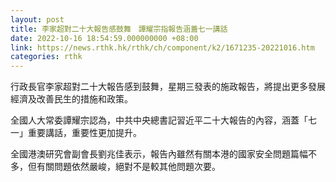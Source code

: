```yaml
---
layout: post
title: 李家超對二十大報告感鼓舞　譚耀宗指報告涵蓋七一講話
date: 2022-10-16 18:54:59.000000000 +08:00
link: https://news.rthk.hk/rthk/ch/component/k2/1671235-20221016.htm
categories: rthk
---
```


行政長官李家超對二十大報告感到鼓舞，星期三發表的施政報告，將提出更多發展經濟及改善民生的措施和政策。

全國人大常委譚耀宗認為，中共中央總書記習近平二十大報告的內容，涵蓋「七一」重要講話，重要性更加提升。

全國港澳研究會副會長劉兆佳表示，報告內雖然有關本港的國家安全問題篇幅不多，但有關問題依然嚴峻，絕對不是較其他問題次要。
